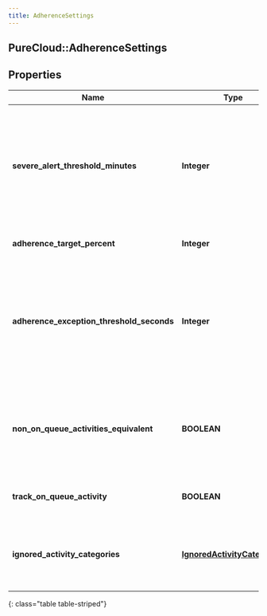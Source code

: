 ```yaml
---
title: AdherenceSettings
---
```

## PureCloud::AdherenceSettings

## Properties

|Name | Type | Description | Notes|
|------------ | ------------- | ------------- | -------------|
| **severe_alert_threshold_minutes** | **Integer** | The threshold in minutes where an alert will be triggered when an agent is considered severely out of adherence | [optional] |
| **adherence_target_percent** | **Integer** | Target adherence percentage | [optional] |
| **adherence_exception_threshold_seconds** | **Integer** | The threshold in seconds for which agents should not be penalized for being momentarily out of adherence | [optional] |
| **non_on_queue_activities_equivalent** | **BOOLEAN** | Whether to treat all non-on-queue activities as equivalent for adherence purposes | [optional] |
| **track_on_queue_activity** | **BOOLEAN** | Whether to track on-queue activities | [optional] |
| **ignored_activity_categories** | [**IgnoredActivityCategories**](IgnoredActivityCategories.html) | Activity categories that should be ignored for adherence purposes | [optional] |
{: class="table table-striped"}


